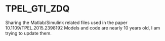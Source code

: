 # TPEL_GTI_ZDQ
Sharing the Matlab/Simulink related files used in the paper 10.1109/TPEL.2015.2398192
Models and code are nearly 10 years old, I am trying to update them.
